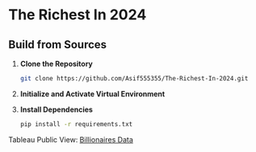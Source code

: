 # The Richest In 2024

## Build from Sources

1. **Clone the Repository**
   
    ```bash
    git clone https://github.com/Asif555355/The-Richest-In-2024.git
    ```

2. **Initialize and Activate Virtual Environment**

3. **Install Dependencies**
   
    ```bash
    pip install -r requirements.txt
    ```

Tableau Public View: [Billionaires Data](https://public.tableau.com/app/profile/md.asif.hossain7274/viz/bcountbasedonsources_17132951336870/Billionairesdata)

